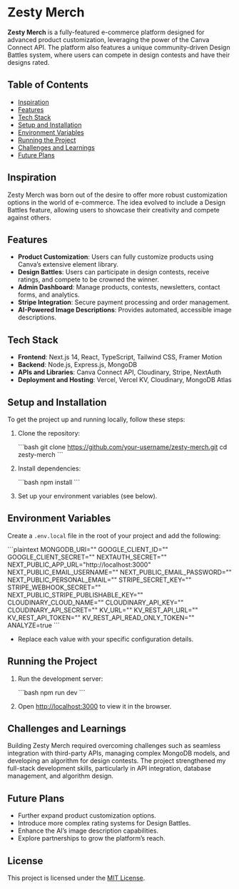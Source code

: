 
# Zesty Merch

**Zesty Merch** is a fully-featured e-commerce platform designed for advanced product customization, leveraging the power of the Canva Connect API. The platform also features a unique community-driven Design Battles system, where users can compete in design contests and have their designs rated.

## Table of Contents

- [Inspiration](#inspiration)
- [Features](#features)
- [Tech Stack](#tech-stack)
- [Setup and Installation](#setup-and-installation)
- [Environment Variables](#environment-variables)
- [Running the Project](#running-the-project)
- [Challenges and Learnings](#challenges-and-learnings)
- [Future Plans](#future-plans)

## Inspiration

Zesty Merch was born out of the desire to offer more robust customization options in the world of e-commerce. The idea evolved to include a Design Battles feature, allowing users to showcase their creativity and compete against others.

## Features

- **Product Customization**: Users can fully customize products using Canva’s extensive element library.
- **Design Battles**: Users can participate in design contests, receive ratings, and compete to be crowned the winner.
- **Admin Dashboard**: Manage products, contests, newsletters, contact forms, and analytics.
- **Stripe Integration**: Secure payment processing and order management.
- **AI-Powered Image Descriptions**: Provides automated, accessible image descriptions.

## Tech Stack

- **Frontend**: Next.js 14, React, TypeScript, Tailwind CSS, Framer Motion
- **Backend**: Node.js, Express.js, MongoDB
- **APIs and Libraries**: Canva Connect API, Cloudinary, Stripe, NextAuth
- **Deployment and Hosting**: Vercel, Vercel KV, Cloudinary, MongoDB Atlas

## Setup and Installation

To get the project up and running locally, follow these steps:

1. Clone the repository:

   \`\`\`bash
   git clone https://github.com/your-username/zesty-merch.git
   cd zesty-merch
   \`\`\`

2. Install dependencies:

   \`\`\`bash
   npm install
   \`\`\`

3. Set up your environment variables (see below).

## Environment Variables

Create a `.env.local` file in the root of your project and add the following:

\`\`\`plaintext
MONGODB_URI=""
GOOGLE_CLIENT_ID=""
GOOGLE_CLIENT_SECRET=""
NEXTAUTH_SECRET=""
NEXT_PUBLIC_APP_URL="http://localhost:3000"
NEXT_PUBLIC_EMAIL_USERNAME=""
NEXT_PUBLIC_EMAIL_PASSWORD=""
NEXT_PUBLIC_PERSONAL_EMAIL=""
STRIPE_SECRET_KEY=""
STRIPE_WEBHOOK_SECRET=""
NEXT_PUBLIC_STRIPE_PUBLISHABLE_KEY=""
CLOUDINARY_CLOUD_NAME=""
CLOUDINARY_API_KEY=""
CLOUDINARY_API_SECRET=""
KV_URL=""
KV_REST_API_URL=""
KV_REST_API_TOKEN=""
KV_REST_API_READ_ONLY_TOKEN=""
ANALYZE=true
\`\`\`

- Replace each value with your specific configuration details.

## Running the Project

1. Run the development server:

   \`\`\`bash
   npm run dev
   \`\`\`

2. Open [http://localhost:3000](http://localhost:3000) to view it in the browser.

## Challenges and Learnings

Building Zesty Merch required overcoming challenges such as seamless integration with third-party APIs, managing complex MongoDB models, and developing an algorithm for design contests. The project strengthened my full-stack development skills, particularly in API integration, database management, and algorithm design.

## Future Plans

- Further expand product customization options.
- Introduce more complex rating systems for Design Battles.
- Enhance the AI’s image description capabilities.
- Explore partnerships to grow the platform’s reach.

## License

This project is licensed under the [MIT License](LICENSE).
